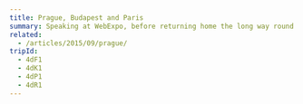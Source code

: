 ```yaml
---
title: Prague, Budapest and Paris
summary: Speaking at WebExpo, before returning home the long way round.
related:
  - /articles/2015/09/prague/
tripId:
  - 4dF1
  - 4dK1
  - 4dP1
  - 4dR1
---
```

